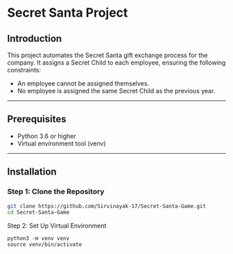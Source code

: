 # Secret Santa Project

## Introduction
This project automates the Secret Santa gift exchange process for the company. It assigns a Secret Child to each employee, ensuring the following constraints:
- An employee cannot be assigned themselves.
- No employee is assigned the same Secret Child as the previous year.


---

## Prerequisites
- Python 3.6 or higher
- Virtual environment tool (venv)

---

## Installation

### Step 1: Clone the Repository
```bash
git clone https://github.com/Sirvinayak-17/Secret-Santa-Game.git
cd Secret-Santa-Game
```

Step 2: Set Up Virtual Environment
```
python3 -m venv venv
source venv/bin/activate
```

